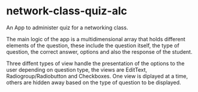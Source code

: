 # network-class-quiz-alc
An App to administer quiz for a networking class.

The main logic of the app is a multidimensional array that holds different elements of the question, these include the question itself, the type of question, the correct answer, options and also the response of the student.

Three diffent types of view handle the presentation of the options to the user depending on question type, the views are EditText, Radiogroup/Radiobutton and Checkboxes. One view is diplayed at a time, others are hidden away
based on the type of question to be displayed.

